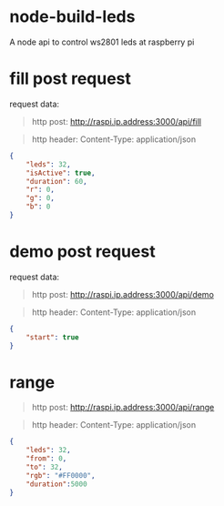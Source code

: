 node-build-leds
===============

A node api to control ws2801 leds at raspberry pi

fill post request
==============
request data:

> http post: http://raspi.ip.address:3000/api/fill

> http header: Content-Type: application/json

```json
{
    "leds": 32,
    "isActive": true,
    "duration": 60,
    "r": 0,
    "g": 0,
    "b": 0
}
```

demo post request
=============
request data:

> http post: http://raspi.ip.address:3000/api/demo

> http header: Content-Type: application/json

```json
{
    "start": true
}
```   

range
=============
> http post: http://raspi.ip.address:3000/api/range

> http header: Content-Type: application/json

```json
{
    "leds": 32,
    "from": 0,
    "to": 32,
    "rgb": "#FF0000",
    "duration":5000
}
```
